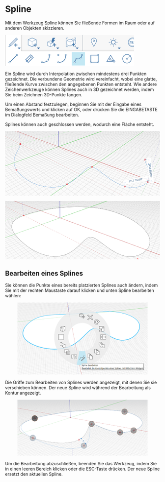 # Spline

Mit dem Werkzeug Spline können Sie fließende Formen im Raum oder auf anderen Objekten skizzieren.

![](../.gitbook/assets/spline.png)

Ein Spline wird durch Interpolation zwischen mindestens drei Punkten gezeichnet. Die verbundene Geometrie wird vereinfacht, wobei eine glatte, fließende Kurve zwischen den angegebenen Punkten entsteht. Wie andere Zeichenwerkzeuge können Splines auch in 3D gezeichnet werden, indem Sie beim Zeichnen 3D-Punkte fangen.

Um einen Abstand festzulegen, beginnen Sie mit der Eingabe eines Bemaßungswerts und klicken auf OK, oder drücken Sie die EINGABETASTE im Dialogfeld Bemaßung bearbeiten.

Splines können auch geschlossen werden, wodurch eine Fläche entsteht.

![](../.gitbook/assets/spline2.png)

![](../.gitbook/assets/spline3.png)

## Bearbeiten eines Splines

Sie können die Punkte eines bereits platzierten Splines auch ändern, indem Sie mit der rechten Maustaste darauf klicken und unten Spline bearbeiten wählen:

<figure><img src="../.gitbook/assets/image (8).png" alt=""><figcaption></figcaption></figure>

Die Griffe zum Bearbeiten von Splines werden angezeigt, mit denen Sie sie verschieben können. Der neue Spline wird während der Bearbeitung als Kontur angezeigt.

<figure><img src="../.gitbook/assets/image (5).png" alt=""><figcaption></figcaption></figure>

Um die Bearbeitung abzuschließen, beenden Sie das Werkzeug, indem Sie in einen leeren Bereich klicken oder die ESC-Taste drücken. Der neue Spline ersetzt den aktuellen Spline.
